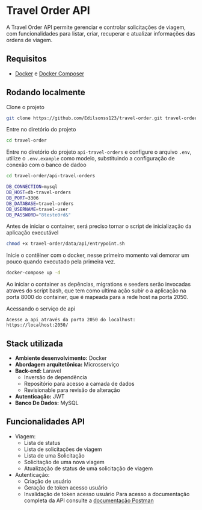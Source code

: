 
# Travel Order API

A Travel Order API permite gerenciar e controlar solicitações de viagem, com funcionalidades para listar, criar, recuperar e atualizar informações das ordens de viagem.

## Requisitos
- [Docker](https://docs.docker.com/compose/install/) e [Docker Composer](https://docs.docker.com/compose/install/standalone/)


## Rodando localmente

Clone o projeto

```bash
git clone https://github.com/Edilsonss123/travel-order.git travel-order
```

Entre no diretório do projeto
```bash
cd travel-order
```

Entre no diretório do projeto ``api-travel-orders`` e configure o arquivo ``.env``, utilize o ``.env.example`` como modelo, substituindo a configuração de conexão com o banco de dadoo
```bash
cd travel-order/api-travel-orders

DB_CONNECTION=mysql
DB_HOST=db-travel-orders
DB_PORT=3306
DB_DATABASE=travel-orders
DB_USERNAME=travel-user
DB_PASSWORD="8teste0rd&"
```

Antes de iniciar o container, será preciso tornar o script de inicialização da aplicação executável

```bash
chmod +x travel-order/data/api/entrypoint.sh
```

Inicie o contêiner com o docker, nesse primeiro momento vai demorar um pouco quando executado pela primeira vez.

```bash
docker-compose up -d
```
Ao iniciar o container as depências, migrations e seeders serão invocadas atraves do script bash, que tem como ultima ação subir o a aplicação na porta 8000 do container, que é mapeada para a rede host na porta 2050.


Acessando o serviço de api

```
Acesse a api através da porta 2050 do localhost: https://localhost:2050/
```

## Stack utilizada
- **Ambiente desenvolvimento:** Docker
- **Abordagem arquitetônica:** Microsserviço
- **Back-end:** Laravel
    - Inversão de dependência 
    - Repositório para acesso a camada de dados
    - Revisionable para revisão de alteração
- **Autenticação:** JWT
- **Banco De Dados:** MySQL


## Funcionalidades API
 - Viagem:
    - Lista de status
    - Lista de solicitações de viagem
    - Lista de uma Solicitação
    - Solicitação de uma nova viagem
    - Atualização de status de uma solicitação de viagem
 - Autenticação:
    - Criação de usuário
    - Geração de token acesso usuário
    - Invalidação de token acesso usuário
Para acesso a documentação completa da API consulte a [documentação Postman](https://documenter.getpostman.com/view/5807678/2sAY52dKUX)